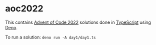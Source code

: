 # aoc2022

This contains [Advent of Code 2022](https://adventofcode.com) solutions done in [TypeScript](https://www.typescriptlang.org/) using [Deno](https://deno.land/).

To run a solution: `deno run -A day1/day1.ts`
